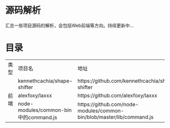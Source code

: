 源码解析
===
汇总一些项目源码的解析，会包括Web前端等方向。持续更新中...

目录
===
<table>
  <tr>
    <td width="60px">类型</td>
    <td width="240px">项目名</td>
    <td>地址</td>
  </tr>
  <tr>
    <td rowspan="3">前端</td>
    <td>kennethcachia/shape-shifter</td>
    <td>https://github.com/kennethcachia/shape-shifter</td>
  </tr>
  <tr>
    <td>alexfoxy/laxxx</td>
    <td>https://github.com/alexfoxy/laxxx</td>
  </tr>
  <tr>
    <td>node-modules/common-bin 中的command.js</td>
    <td>https://github.com/node-modules/common-bin/blob/master/lib/command.js</td>
  </tr>
</table>
